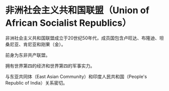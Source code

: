# 非洲社会主义共和国联盟（Union of African Socialist Republics）

非洲社会主义共和国联盟成立于20世纪50年代，成员国包含卢旺达、布隆迪、坦桑尼亚、肯尼亚和刚果（金）。

前身为东非共产联盟。

拥有世界第四的经济和世界第四的军事实力。

与东亚共同体（East Asian Community）和印度人民共和国（People's Republic of India）关系密切。
